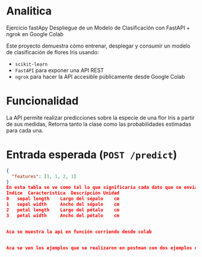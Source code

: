 # Analitica
Ejercicio fastApy
Despliegue de un Modelo de Clasificación con FastAPI + ngrok en Google Colab

Este proyecto demuestra cómo entrenar, desplegar y consumir un modelo de clasificación de flores Iris usando:

- `scikit-learn`
- `FastAPI` para exponer una API REST
- `ngrok` para hacer la API accesible públicamente desde Google Colab


# Funcionalidad

La API permite realizar predicciones sobre la especie de una flor Iris a partir de sus medidas, Retorna tanto la clase como las probabilidades estimadas para cada una.

# Entrada esperada (`POST /predict`)

```json
{
  "features": [1, 1, 2, 1]
}
En esta tabla se ve como tal lo que significaría cada dato que se envia que seria lo de la descripcion
Índice	Característica	Descripción	Unidad
0	sepal length 	Largo del sépalo	cm
1	sepal width 	Ancho del sépalo	cm
2	petal length 	Largo del pétalo	cm
3	petal width 	Ancho del pétalo	cm


Aca se muestra la api en función corriendo desde colab
 

Aca se ven los ejemplos que se realizaron en postman con dos ejemplos de cómo funciona la api

 
 

